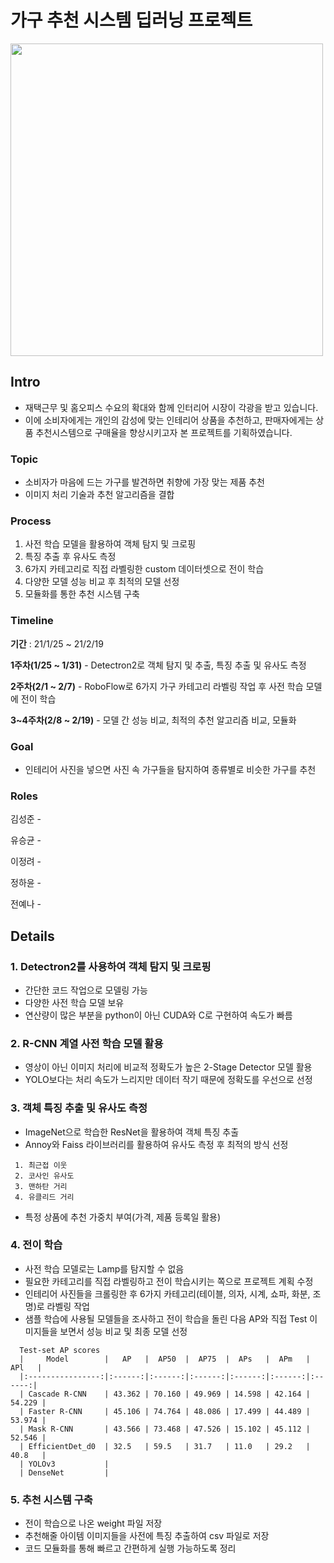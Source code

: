 # 가구 추천 시스템 딥러닝 프로젝트

<img src="https://user-images.githubusercontent.com/71831714/108008504-d692d980-7043-11eb-8977-4537bbfcaf97.png" width='500'></img>

## Intro
- 재택근무 및 홈오피스 수요의 확대와 함께 인터리어 시장이 각광을 받고 있습니다. 
- 이에 소비자에게는 개인의 감성에 맞는 인테리어 상품을 추천하고, 판매자에게는 상품 추천시스템으로 구매율을 향상시키고자 본 프로젝트를 기획하였습니다. 

### Topic

- 소비자가 마음에 드는 가구를 발견하면 취향에 가장 맞는 제품 추천
- 이미지 처리 기술과 추천 알고리즘을 결합

### Process

1. 사전 학습 모델을 활용하여 객체 탐지 및 크로핑
2. 특징 추출 후 유사도 측정
3. 6가지 카테고리로 직접 라벨링한 custom 데이터셋으로 전이 학습
4. 다양한 모델 성능 비교 후 최적의 모델 선정
5. 모듈화를 통한 추천 시스템 구축

### Timeline

**기간** : 21/1/25 ~ 21/2/19

**1주차(1/25 ~ 1/31)** - Detectron2로 객체 탐지 및 추출, 특징 추출 및 유사도 측정

**2주차(2/1 ~ 2/7)** - RoboFlow로 6가지 가구 카테고리 라벨링 작업 후 사전 학습 모델에 전이 학습

**3~4주차(2/8 ~ 2/19)** - 모델 간 성능 비교, 최적의 추천 알고리즘 비교, 모듈화 

### Goal

- 인테리어 사진을 넣으면 사진 속 가구들을 탐지하여 종류별로 비슷한 가구를 추천

### Roles

김성준 - 

유승균 - 

이정려 - 

정하윤 - 

전예나 - 

## Details

### 1. Detectron2를 사용하여 객체 탐지 및 크로핑

- 간단한 코드 작업으로 모델링 가능
- 다양한 사전 학습 모델 보유
- 연산량이 많은 부분을 python이 아닌 CUDA와 C로 구현하여 속도가 빠름

### 2. R-CNN 계열 사전 학습 모델 활용

- 영상이 아닌 이미지 처리에 비교적 정확도가 높은 2-Stage Detector 모델 활용
- YOLO보다는 처리 속도가 느리지만 데이터 작기 때문에 정확도를 우선으로 선정

### 3. 객체 특징 추출 및 유사도 측정

- ImageNet으로 학습한 ResNet을 활용하여 객체 특징 추출
- Annoy와 Faiss 라이브러리를 활용하여 유사도 측정 후 최적의 방식 선정

```
 1. 최근접 이웃
 2. 코사인 유사도
 3. 맨하탄 거리 
 4. 유클리드 거리
```

 - 특정 상품에 추천 가중치 부여(가격, 제품 등록일 활용)

### 4. 전이 학습

- 사전 학습 모델로는 Lamp를 탐지할 수 없음
- 필요한 카테고리를 직접 라벨링하고 전이 학습시키는 쪽으로 프로젝트 계획 수정
- 인테리어 사진들을 크롤링한 후 6가지 카테고리(테이블, 의자, 시계, 쇼파, 화분, 조명)로 라벨링 작업
- 샘플 학습에 사용될 모델들을 조사하고 전이 학습을 돌린 다음 AP와 직접 Test 이미지들을 보면서 성능 비교 및 최종 모델 선정

```
  Test-set AP scores
  |     Model        |   AP   |  AP50  |  AP75  |  APs   |  APm   |  APl   |
  |:----------------:|:------:|:------:|:------:|:------:|:------:|:------:|
  | Cascade R-CNN    | 43.362 | 70.160 | 49.969 | 14.598 | 42.164 | 54.229 |
  | Faster R-CNN     | 45.106 | 74.764 | 48.086 | 17.499 | 44.489 | 53.974 |
  | Mask R-CNN       | 43.566 | 73.468 | 47.526 | 15.102 | 45.112 | 52.546 |
  | EfficientDet_d0  | 32.5   | 59.5   | 31.7   | 11.0   | 29.2   | 40.8   |
  | YOLOv3           | 
  | DenseNet         | 
```

### 5. 추천 시스템 구축

- 전이 학습으로 나온 weight 파일 저장
- 추천해줄 아이템 이미지들을 사전에 특징 추출하여 csv 파일로 저장
- 코드 모듈화를 통해 빠르고 간편하게 실행 가능하도록 정리

